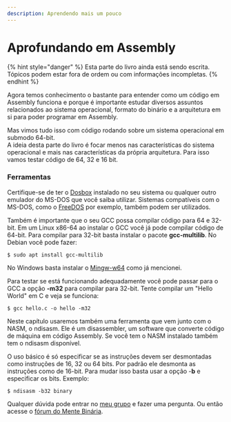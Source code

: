 ```yaml
---
description: Aprendendo mais um pouco
---
```


# Aprofundando em Assembly

{% hint style="danger" %}
Esta parte do livro ainda está sendo escrita. Tópicos podem estar fora de ordem ou com informações incompletas.
{% endhint %}

Agora temos conhecimento o bastante para entender como um código em Assembly funciona e porque é importante estudar diversos assuntos relacionados ao sistema operacional, formato do binário e a arquitetura em si para poder programar em Assembly.

Mas vimos tudo isso com código rodando sobre um sistema operacional em submodo 64-bit.  
A ideia desta parte do livro é focar menos nas características do sistema operacional e mais nas características da própria arquitetura. Para isso vamos testar código de 64, 32 e 16 bit.

### Ferramentas

Certifique-se de ter o [Dosbox](https://www.dosbox.com/) instalado no seu sistema ou qualquer outro emulador do MS-DOS que você saiba utilizar. Sistemas compatíveis com o MS-DOS, como o [FreeDOS](http://freedos.org/) por exemplo, também podem ser utilizados.

Também é importante que o seu GCC possa compilar código para 64 e 32-bit. Em um Linux x86-64 ao instalar o GCC você já pode compilar código de 64-bit. Para compilar para 32-bit basta instalar o pacote **gcc-multilib**. No Debian você pode fazer:

```text
$ sudo apt install gcc-multilib
```

No Windows basta instalar o [Mingw-w64](https://mingw-w64.org/doku.php) como já mencionei.

Para testar se está funcionando adequadamente você pode passar para o GCC a opção **-m32** para compilar para 32-bit. Tente compilar um "Hello World" em C e veja se funciona:

```text
$ gcc hello.c -o hello -m32
```

Neste capítulo usaremos também uma ferramenta que vem junto com o NASM, o ndisasm. Ele é um disassembler, um software que converte código de máquina em código Assembly. Se você tem o NASM instalado também tem o ndisasm disponível.

O uso básico é só especificar se as instruções devem ser desmontadas como instruções de 16, 32 ou 64 bits. Por padrão ele desmonta as instruções como de 16-bit. Para mudar isso basta usar a opção -**b** e especificar os bits. Exemplo:

```text
$ ndisasm -b32 binary
```

Qualquer dúvida pode entrar no [meu grupo](https://www.facebook.com/groups/fdcasm/) e fazer uma pergunta. Ou então acesse o [fórum do Mente Binária](https://www.mentebinaria.com.br/forums/).

